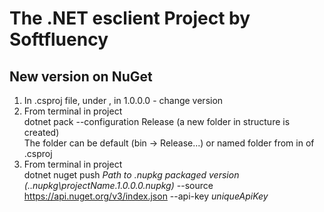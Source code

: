 # The .NET esclient Project by Softfluency

## New version on NuGet

1. In .csproj file, under <PropertyGroup>, in <Version>1.0.0.0</Version> - change version  
2. From terminal in project  
dotnet pack --configuration Release (a new folder in structure is created)  
The folder can be default (bin -> Release...) or named folder from <PackageOutputPath> in <PropertyGroup> of .csproj  
3. From terminal in project  
dotnet nuget push *Path to .nupkg packaged version (.\.nupkg\projectName.1.0.0.0.nupkg)* --source https://api.nuget.org/v3/index.json --api-key *uniqueApiKey*  